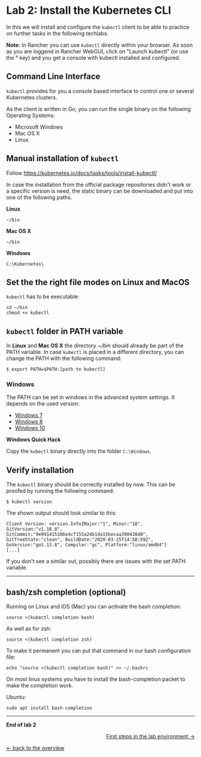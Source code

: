 # Lab 2: Install the Kubernetes CLI

In this we will install and configure the `kubectl` client to be able to practice on further tasks in the following techlabs.

**Note:** In Rancher you can use `kubectl` directly within your browser. As soon as you are loggend in Rancher WebGUI, click on "Launch kubectl" (or use the ° key) and you get a console with kubectl installed and configured.

## Command Line Interface

`kubectl` provides for you a console based interface to control one or several Kubernetes clusters.

As the client is written in Go, you can run the single binary on the following Operating Systems:

- Microsoft Windows
- Mac OS X
- Linux

## Manual installation of `kubectl`

Follow https://kubernetes.io/docs/tasks/tools/install-kubectl/

In case the installation from the official package repositories didn't work or a specific version is need, the static binary can be downloaded and put into one of the following paths.

**Linux**

```
~/bin
```

**Mac OS X**

```
~/bin
```

**Windows**

```
C:\Kubernetes\
```


## Set the the right file modes on Linux and MacOS

`kubectl` has to be executable:

```
cd ~/bin
chmod +x kubectl
```


## `kubectl` folder in PATH variable

In **Linux** and **Mac OS X** the directory _~/bin_ should already be part of the PATH variable.
In case `kubectl` is placed in a different directory, you can change the PATH with the following command:

```
$ export PATH=$PATH:[path to kubectl]
```


### Windows

The PATH can be set in windows in the advanced system settings. It depends on the used version:

- [Windows 7](http://geekswithblogs.net/renso/archive/2009/10/21/how-to-set-the-windows-path-in-windows-7.aspx)
- [Windows 8](http://www.itechtics.com/customize-windows-environment-variables/)
- [Windows 10](http://techmixx.de/windows-10-umgebungsvariablen-bearbeiten/)

**Windows Quick Hack**

Copy the `kubectl` binary directly into the folder `C:\Windows`.


## Verify installation 

The `kubectl` binary should be correctly installed by now. This can be proofed by running the following command:

```
$ kubectl version
```

The shown output should look similar to this:

```
Client Version: version.Info{Major:"1", Minor:"18", GitVersion:"v1.18.0", GitCommit:"9e991415386e4cf155a24b1da15becaa390438d8", GitTreeState:"clean", BuildDate:"2020-03-25T14:58:59Z", GoVersion:"go1.13.8", Compiler:"gc", Platform:"linux/amd64"}
[...]
```

If you don't see a similar out, possibly there are issues with the set PATH variable.

---

## bash/zsh completion (optional)

Running on Linux and iOS (Mac) you can activate the bash completion:

```
source <(kubectl completion bash)
```

As well as for zsh:
```
source <(kubectl completion zsh)
```

To make it permanent you can put that command in our bash configuration file:

```
echo "source <(kubectl completion bash)" >> ~/.bashrc
```

On most linux systems you have to install the bash-completion packet to make the completion work.

Ubuntu:

```
sudo apt install bash-completion
```

---

**End of lab 2**

<p width="100px" align="right"><a href="03_first_steps.md">First steps in the lab environment →</a></p>

[← back to the overview](../README.md)
